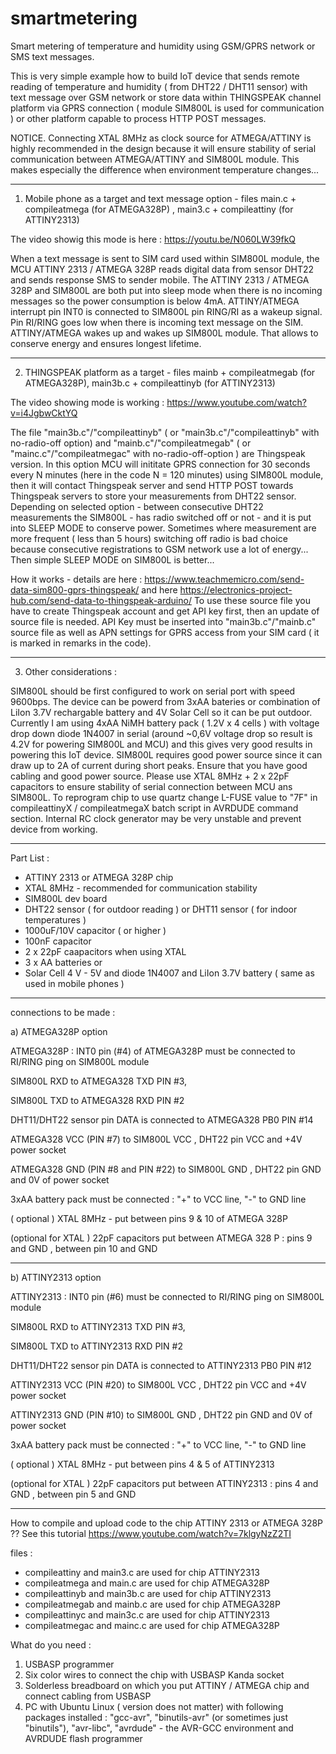 # smartmetering
Smart metering of temperature and humidity using GSM/GPRS network or SMS text messages.

This is very simple example how to build IoT device that sends remote reading of temperature and humidity ( from DHT22 / DHT11 sensor) with text message  over GSM network or store data within THINGSPEAK channel platform via GPRS connection ( module SIM800L is used for communication ) or other platform capable to process HTTP POST messages.

NOTICE. Connecting XTAL 8MHz as clock source for ATMEGA/ATTINY is highly recommended in the design because it will ensure stability of serial communication between ATMEGA/ATTINY and SIM800L module. This makes especially the difference when environment temperature changes...

-----------------------------------------------------------------------------------------------------------------------------

1. Mobile phone as a target and text message option - files main.c + compileatmega (for ATMEGA328P) , main3.c + compileattiny (for ATTINY2313)

The video showig this mode is here : https://youtu.be/N060LW39fkQ


When a text message is sent to SIM card used within SIM800L module, the MCU ATTINY 2313 / ATMEGA 328P reads digital data from sensor DHT22 and sends response SMS to sender mobile.
The ATTINY 2313 / ATMEGA 328P and SIM800L are both put into sleep mode when there is no incoming messages so the power consumption is below 4mA.
ATTINY/ATMEGA interrupt pin INT0 is connected to SIM800L pin RING/RI as a wakeup signal. Pin RI/RING goes low when there is incoming text message on the SIM. ATTINY/ATMEGA wakes up and wakes up SIM800L module. That allows to conserve energy and ensures longest lifetime.


--------------------------------------------------------------------------------------------------------------------------------

2. THINGSPEAK platform as a target - files mainb + compileatmegab (for ATMEGA328P), main3b.c + compileattinyb (for ATTINY2313)

The video showing mode is working : https://www.youtube.com/watch?v=i4JgbwCktYQ

The file "main3b.c"/"compileattinyb" ( or "main3b.c"/"compileattinyb" with no-radio-off option)  and "mainb.c"/"compileatmegab"  ( or "mainc.c"/"compileatmegac" with no-radio-off-option )  are Thingspeak version. 
In this option MCU will inititate GPRS connection for 30 seconds every N minutes (here in the code N =  120 minutes) using SIM800L module, then it will contact Thingspeak server and send HTTP POST towards Thingspeak servers to store your measurements from DHT22 sensor.  Depending on selected option - between consecutive DHT22 measurements the SIM800L - has radio switched off or not - and it is put into SLEEP MODE to conserve power. Sometimes where measurement are more frequent ( less than 5 hours)  switching off radio is bad choice because consecutive registrations to GSM network use a lot of energy... Then simple SLEEP MODE on SIM800L is better...

How it works - details are here : https://www.teachmemicro.com/send-data-sim800-gprs-thingspeak/     and here   https://electronics-project-hub.com/send-data-to-thingspeak-arduino/
To use these source file you have to create Thingspeak account and get API key first, then an update of source file is needed.
API Key must be inserted into "main3b.c"/"mainb.c" source file as well as APN settings for GPRS access from your SIM card  ( it is marked in remarks in the code).

--------------------------------------------------------------------------------------------------------------------

3. Other considerations : 

SIM800L should be first configured to work on serial port with speed 9600bps. 
The device can be powerd from 3xAA bateries or combination of LiIon 3.7V rechargable battery and 4V Solar Cell so it can be put outdoor. Currently I am using 4xAA NiMH battery pack ( 1.2V x 4 cells ) with voltage drop down diode 1N4007 in serial (around ~0,6V voltage drop so result is 4.2V for powering SIM800L and MCU) and this gives very good results in powering this IoT device. 
SIM800L requires good power source since it can draw up to 2A of current during short peaks. Ensure that you have good cabling and good power source.
Please use XTAL 8MHz + 2 x 22pF capacitors to ensure stability of serial connection between MCU ans SIM800L. To reprogram chip to use quartz change L-FUSE value to "7F" in compileattinyX / compileatmegaX batch script in AVRDUDE command section. 
Internal RC clock generator may be very unstable and prevent device from working.




---------------------------------

Part List :

- ATTINY 2313  or ATMEGA 328P chip
- XTAL 8MHz - recommended for communication stability 
- SIM800L dev board
- DHT22 sensor ( for outdoor reading ) or DHT11 sensor ( for indoor temperatures )
- 1000uF/10V capacitor ( or higher ) 
- 100nF capacitor
- 2 x 22pF caapacitors when using XTAL
- 3 x AA batteries or    
- Solar Cell 4 V - 5V   and diode 1N4007 and LiIon 3.7V battery ( same as used in mobile phones )

---------------------------------

connections to be made  : 


a) ATMEGA328P option

 ATMEGA328P : INT0 pin (#4) of ATMEGA328P must be connected to RI/RING ping on SIM800L module
 
 SIM800L RXD to ATMEGA328 TXD PIN #3,
 
 SIM800L TXD to ATMEGA328 RXD PIN #2
 
 DHT11/DHT22 sensor pin DATA is connected to ATMEGA328 PB0 PIN #14
 
 ATMEGA328 VCC (PIN #7) to SIM800L VCC , DHT22 pin VCC and +4V power socket
 
 ATMEGA328 GND (PIN #8 and PIN #22) to SIM800L GND , DHT22 pin GND and 0V of power socket
 
 3xAA battery pack must be connected : "+" to VCC line, "-" to GND line
 
 ( optional ) XTAL 8MHz -  put between pins 9 & 10 of ATMEGA 328P
 
 (optional for XTAL ) 22pF capacitors put between ATMEGA 328 P : pins 9 and GND , between pin 10 and GND 
 
----------


b) ATTINY2313 option

 ATTINY2313 : INT0 pin (#6) must be connected to RI/RING ping on SIM800L module
 
 SIM800L RXD to ATTINY2313 TXD PIN #3,
 
 SIM800L TXD to ATTINY2313 RXD PIN #2
 
 DHT11/DHT22 sensor pin DATA is connected to ATTINY2313 PB0 PIN #12
 
 ATTINY2313 VCC (PIN #20) to SIM800L VCC , DHT22 pin VCC and +4V power socket
 
 ATTINY2313 GND (PIN #10) to SIM800L GND , DHT22 pin GND and 0V of power socket
 
 3xAA battery pack must be connected : "+" to VCC line, "-" to GND line
 
( optional ) XTAL 8MHz -  put between pins 4 & 5 of ATTINY2313
 
 (optional for XTAL ) 22pF capacitors put between ATTINY2313 : pins 4 and GND , between pin 5 and GND 
 
---------------------------------

How to compile and upload code to the chip ATTINY 2313 or ATMEGA 328P ??
See this tutorial https://www.youtube.com/watch?v=7klgyNzZ2TI

files : 
- compileattiny and main3.c  are used for chip ATTINY2313
- compileatmega and main.c   are used for chip ATMEGA328P
- compileattinyb and main3b.c  are used for chip ATTINY2313
- compileatmegab and mainb.c   are used for chip ATMEGA328P
- compileattinyc and main3c.c  are used for chip ATTINY2313
- compileatmegac and mainc.c   are used for chip ATMEGA328P


What do you need :
1. USBASP programmer
2. Six  color wires to connect the chip with USBASP Kanda socket
3. Solderless breadboard on which you put ATTINY / ATMEGA chip and  connect cabling from USBASP 
4. PC with Ubuntu Linux ( version does not matter)  with following packages installed :  "gcc-avr", "binutils-avr" (or sometimes just "binutils"), "avr-libc", "avrdude"  - the AVR-GCC environment and AVRDUDE flash programmer

